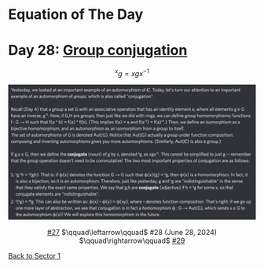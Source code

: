 # Equation of The Day

# Day 28: [Group conjugation](https://en.wikipedia.org/wiki/Conjugacy_class)

$$^xg=xgx^{-1}$$

<picture><img alt="Day 28" src="0028.png"></picture>

<center><a href="0027.html">#27</a> $\qquad\leftarrow\qquad$ #28 (June 28, 2024) $\qquad\rightarrow\qquad$ <a href="0029.html">#29</a></center>

[Back to Sector 1](../0-63.md)